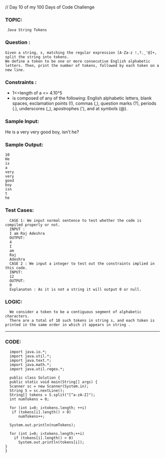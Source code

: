 // Day 10 of my 100 Days of Code Challenge 
  ### TOPIC:  
     Java String Tokens
   
  ### Question : 
    Given a string, s, matching the regular expression [A-Za-z !,?._'@]+, split the string into tokens. 
    We define a token to be one or more consecutive English alphabetic letters. Then, print the number of tokens, followed by each token on a new line.
  ### Constraints :
   * 1<=length of a <= 4.10^5
   * is composed of any of the following: 
   English alphabetic letters, blank spaces, exclamation points (!), commas (,), question marks (?), periods (.), underscores (_), apostrophes ('), and at symbols (@).
   
  ### Sample Input:
   He is a very very good boy, isn't he?
  ### Sample Output:
    10
    He
    is
    a
    very
    very
    good
    boy
    isn
    t
    he
  ### Test Cases:
      CASE 1: We input normal sentence to test whether the code is compiled properly or not.
      INPUT :
      I am Raj Adeshra
      OUTPUT:
      4
      I
      am
      Raj
      Adeshra
      CASE 2 : We input a integer to test out the constraints implied in this code.
      INPUT:
      12
      OUTPUT:
      0
      Explanaton : As it is not a string it will output 0 or null.
  ### LOGIC:
  
      We consider a token to be a contiguous segment of alphabetic characters. 
      There are a total of 10 such tokens in string s, and each token is printed in the same order in which it appears in string .
  --------------------------------------------------------------------------------------------------------------------------------------------------
  ### CODE:
      import java.io.*;
      import java.util.*;
      import java.text.*;
      import java.math.*;
      import java.util.regex.*;

      public class Solution {
      public static void main(String[] args) {
      Scanner sc = new Scanner(System.in);
      String S = sc.nextLine();
      String[] tokens = S.split("[^a-zA-Z]");
      int numTokens = 0;
        
      for (int i=0; i<tokens.length; ++i) 
       if (tokens[i].length() > 0) 
          numTokens++;
             
      System.out.println(numTokens);
        
      for (int i=0; i<tokens.length;++i)
        if (tokens[i].length() > 0)
          System.out.println(tokens[i]);
    }
    }

      
   
   
   
